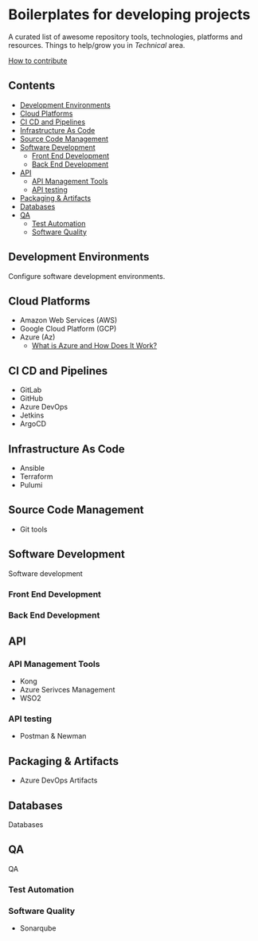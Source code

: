 # Boilerplates for developing projects
A curated list of awesome repository tools, technologies, platforms and resources. Things to help/grow you in *Technical* area.

[How to contribute](docs/contributing.md)

## Contents

- [Development Environments](#development-environments)
- [Cloud Platforms](#cloud-platforms)
- [CI CD and Pipelines](#ci-cd-and-pipelines)
- [Infrastructure As Code](#infrastructure-as-code)
- [Source Code Management](#source-code-management)
- [Software Development](#software-development)
  * [Front End Development](#front-end-development)
  * [Back End Development](#back-end-development)
- [API](#api)
  * [API Management Tools](#api-management-tools)
  * [API testing](#api-testing)
- [Packaging & Artifacts](#packaging---artifacts)
- [Databases](#databases)
- [QA](#qa)
  * [Test Automation](#test-automation)
  * [Software Quality](#software-quality)

## Development Environments

Configure software development environments.

## Cloud Platforms

- Amazon Web Services (AWS)
- Google Cloud Platform (GCP)
- Azure (Az)
  - [What is Azure and How Does It Work?](https://www.simplilearn.com/tutorials/azure-tutorial/what-is-azure)

## CI CD and Pipelines

- GitLab
- GitHub
- Azure DevOps
- Jetkins
- ArgoCD

## Infrastructure As Code

- Ansible
- Terraform
- Pulumi

## Source Code Management

- Git tools

## Software Development

Software development

### Front End Development

### Back End Development

## API


### API Management Tools

- Kong
- Azure Serivces Management
- WSO2

### API testing

- Postman & Newman

## Packaging & Artifacts

- Azure DevOps Artifacts
  
## Databases

Databases

## QA

QA

### Test Automation

### Software Quality

- Sonarqube